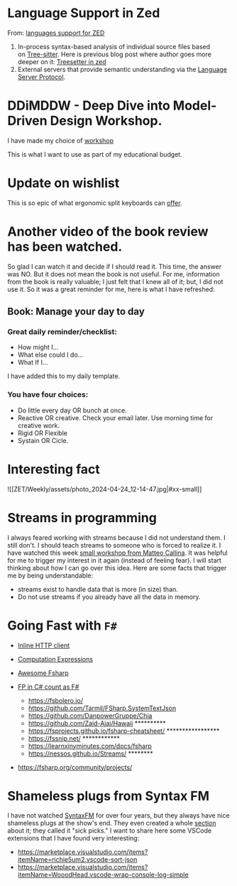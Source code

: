 # Language Support in Zed
From:  [languages support for ZED](https://zed.dev/blog/language-extensions-part-1)
1. In-process syntax-based analysis of individual source files based on [Tree-sitter](https://tree-sitter.github.io/tree-sitter/). Here is previous blog post where author goes more deeper on it: [Treesetter in zed](https://zed.dev/blog/syntax-aware-editing) 
2. External servers that provide semantic understanding via the [Language Server Protocol](https://microsoft.github.io/language-server-protocol/).

# DDiMDDW - Deep Dive into Model-Driven Design Workshop.
I have made my choice of [workshop](https://www.avanscoperta.it/en/training/deep-dive-into-model-driven-design-workshop/?utm_source=mailchimp&utm_medium=newsletter&utm_campaign=kenny_baas_bruno_boucard&mc_cid=adb58f6254)

This is what I want to use as part of my educational budget.

# Update on wishlist
This is so epic of what ergonomic split keyboards can [offer](https://www.avanscoperta.it/en/training/deep-dive-into-model-driven-design-workshop/?utm_source=mailchimp&utm_medium=newsletter&utm_campaign=kenny_baas_bruno_boucard&mc_cid=adb58f6254).

# Another video of the book review has been watched.
So glad I can watch it and decide if I should read it. This time, the answer was NO. But it does not mean the book is not useful. For me, information from the book is really valuable; I just felt that I knew all of it; but, I did not use it. So it was a great reminder for me, here is what I have refreshed:
## Book: Manage your day to day
### Great daily reminder/checklist:
- How might I...
- What else could I do...
- What If I...

I have added this to my daily template.

### You have four choices:
- Do little every day OR bunch at once.
- Reactive OR creative. Check your email later. Use morning time for creative work.
- Rigid OR Flexible
- Systain OR Cicle.

# Interesting fact
![[ZET/Weekly/assets/photo_2024-04-24_12-14-47.jpg|#xx-small]]


# Streams in programming
I always feared working with streams because I did not understand them. I still don't. I should teach streams to someone who is forced to realize it. I have watched this week [small workshop from Matteo Callina](https://www.youtube.com/watch?v=edB964-YYpE). It was helpful for me to trigger my interest in it again (instead of feeling fear). I will start thinking about how I can go over this idea. Here are some facts that trigger me by being understandable:
- streams exist to handle data that is more (in size) than.
- Do not use streams if you already have all the data in memory.

# Going Fast with `F#`
- [Inline HTTP client](https://github.com/fsprojects/FsHttp)
- [Computation Expressions](https://www.youtube.com/watch?v=7AOxGvp9tlg)
- [Awesome Fsharp]([https://github.com/fsprojects/awesome-fsharp](https://github.com/fsprojects/awesome-fsharp)) 
- [FP in C# count as F#](https://github.com/fsprojects/awesome-fsharp)
	- https://fsbolero.io/
	- https://github.com/Tarmil/FSharp.SystemTextJson
	- https://github.com/DanpowerGruppe/Chia
	- https://github.com/Zaid-Ajaj/Hawaii **********
	- https://fsprojects.github.io/fsharp-cheatsheet/ *****************
	- https://fssnip.net/ ************
	- https://learnxinyminutes.com/docs/fsharp
	- https://nessos.github.io/Streams/ ********

- https://fsharp.org/community/projects/

# Shameless plugs from Syntax FM
I have not watched [SyntaxFM](https://syntax.fm) for over four years, but they always have nice shameless plugs at the show's end. They even created a whole [section ](https://syntax.fm/sickpicks)about it; they called it "sick picks." I want to share here some VSCode extensions that I have found very interesting:
- https://marketplace.visualstudio.com/items?itemName=richie5um2.vscode-sort-json
- https://marketplace.visualstudio.com/items?itemName=WooodHead.vscode-wrap-console-log-simple

